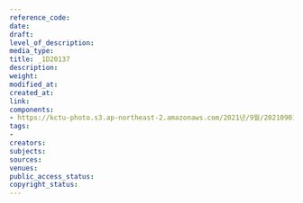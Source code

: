 ```yaml
---
reference_code: 
date: 
draft: 
level_of_description: 
media_type: 
title: _1D20137
description: 
weight: 
modified_at: 
created_at: 
link: 
components:
- https://kctu-photo.s3.ap-northeast-2.amazonaws.com/2021년/9월/20210901_민주노총+대국회+요구+기자회견/_1D20137.jpg
tags:
- 
creators: 
subjects: 
sources: 
venues: 
public_access_status: 
copyright_status: 
---
```

